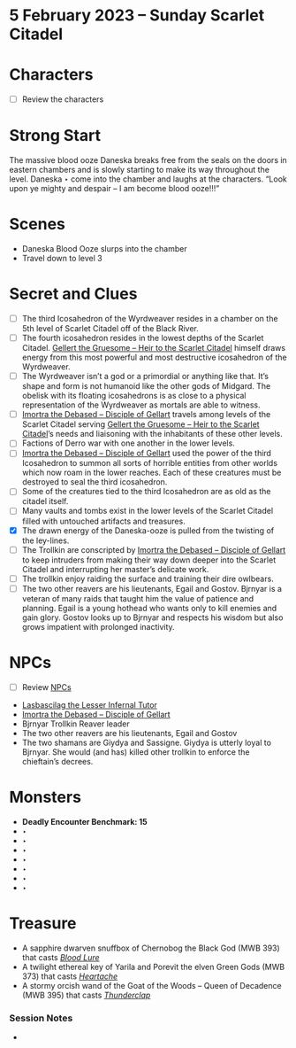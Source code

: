 # 5 February 2023 – Sunday Scarlet Citadel

# Characters

- [ ]  Review the characters

# Strong Start

The massive blood ooze Daneska breaks free from the seals on the doors in eastern chambers and is slowly starting to make its way throughout the level. Daneska ‣ come into the chamber and laughs at the characters. “Look upon ye mighty and despair – I am become blood ooze!!!”

# Scenes

- Daneska Blood Ooze slurps into the chamber
- Travel down to level 3

# Secret and Clues

- [ ]  The third Icosahedron of the Wyrdweaver resides in a chamber on the 5th level of Scarlet Citadel off of the Black River.
- [ ]  The fourth icosahedron resides in the lowest depths of the Scarlet Citadel. [Gellert the Gruesome – Heir to the Scarlet Citadel](../Scarlet%20Citadel%20Database%206f1cc6531b5c4188a2e5f54716002c2a/Gellert%20the%20Gruesome%20%E2%80%93%20Heir%20to%20the%20Scarlet%20Citadel%20e9ddcae96bc34534819aa6e31472d690.md) himself draws energy from this most powerful and most destructive icosahedron of the Wyrdweaver.
- [ ]  The Wyrdweaver isn’t a god or a primordial or anything like that. It’s shape and form is not humanoid like the other gods of Midgard. The obelisk with its floating icosahedrons is as close to a physical representation of the Wyrdweaver as mortals are able to witness.
- [ ]  [Imortra the Debased – Disciple of Gellart](../Scarlet%20Citadel%20Database%206f1cc6531b5c4188a2e5f54716002c2a/Imortra%20the%20Debased%20%E2%80%93%20Disciple%20of%20Gellart%200ca3a3bfcc6a4585b92d529b81cf1bf5.md) travels among levels of the Scarlet Citadel serving [Gellert the Gruesome – Heir to the Scarlet Citadel](../Scarlet%20Citadel%20Database%206f1cc6531b5c4188a2e5f54716002c2a/Gellert%20the%20Gruesome%20%E2%80%93%20Heir%20to%20the%20Scarlet%20Citadel%20e9ddcae96bc34534819aa6e31472d690.md)’s needs and liaisoning with the inhabitants of these other levels.
- [ ]  Factions of Derro war with one another in the lower levels.
- [ ]  [Imortra the Debased – Disciple of Gellart](../Scarlet%20Citadel%20Database%206f1cc6531b5c4188a2e5f54716002c2a/Imortra%20the%20Debased%20%E2%80%93%20Disciple%20of%20Gellart%200ca3a3bfcc6a4585b92d529b81cf1bf5.md) used the power of the third Icosahedron to summon all sorts of horrible entities from other worlds which now roam in the lower reaches. Each of these creatures must be destroyed to seal the third icosahedron.
- [ ]  Some of the creatures tied to the third Icosahedron are as old as the citadel itself.
- [ ]  Many vaults and tombs exist in the lower levels of the Scarlet Citadel filled with untouched artifacts and treasures.
- [x]  The drawn energy of the Daneska-ooze is pulled from the twisting of the ley-lines.
- [ ]  The Trollkin are conscripted by [Imortra the Debased – Disciple of Gellart](../Scarlet%20Citadel%20Database%206f1cc6531b5c4188a2e5f54716002c2a/Imortra%20the%20Debased%20%E2%80%93%20Disciple%20of%20Gellart%200ca3a3bfcc6a4585b92d529b81cf1bf5.md) to keep intruders from making their way down deeper into the Scarlet Citadel and interrupting her master’s delicate work.
- [ ]  The trollkin enjoy raiding the surface and training their dire owlbears.
- [ ]  The two other reavers are his lieutenants, Egail and Gostov. Bjrnyar is a veteran of many raids that taught him the value of patience and planning. Egail is a young
hothead who wants only to kill enemies and gain glory. Gostov looks up to Bjrnyar and respects his wisdom but also grows impatient with prolonged inactivity.

# NPCs

- [ ]  Review [NPCs](../NPCs%203a056a3480f94ebf8ee4ea772924b869.md)
- [Lasbascilag the Lesser Infernal Tutor](../Scarlet%20Citadel%20Database%206f1cc6531b5c4188a2e5f54716002c2a/Lasbascilag%20the%20Lesser%20Infernal%20Tutor%207cd37705079e4f3b8731d922b8382de4.md)
- [Imortra the Debased – Disciple of Gellart](../Scarlet%20Citadel%20Database%206f1cc6531b5c4188a2e5f54716002c2a/Imortra%20the%20Debased%20%E2%80%93%20Disciple%20of%20Gellart%200ca3a3bfcc6a4585b92d529b81cf1bf5.md)
- Bjrnyar Trollkin Reaver leader
- The two other reavers are his lieutenants, Egail and Gostov
- The two shamans are Giydya and Sassigne. Giydya is utterly loyal to Bjrnyar. She would (and has) killed other trollkin to enforce the chieftain’s decrees.

# Monsters

- **Deadly Encounter Benchmark: 15**
- ‣
- ‣
- ‣
- ‣
- ‣
- ‣
- ‣

# Treasure

- A sapphire dwarven snuffbox of Chernobog the Black God (MWB 393) that casts *[Blood Lure](http://kpogl.wikidot.com//spell:blood-lure)*
- A twilight ethereal key of Yarila and Porevit the elven Green Gods (MWB 373) that casts *[Heartache](http://kpogl.wikidot.com//spell:heartache)*
- A stormy orcish wand of the Goat of the Woods – Queen of Decadence (MWB 395) that casts *[Thunderclap](http://kpogl.wikidot.com//spell:thunderclap)*

### Session Notes

-